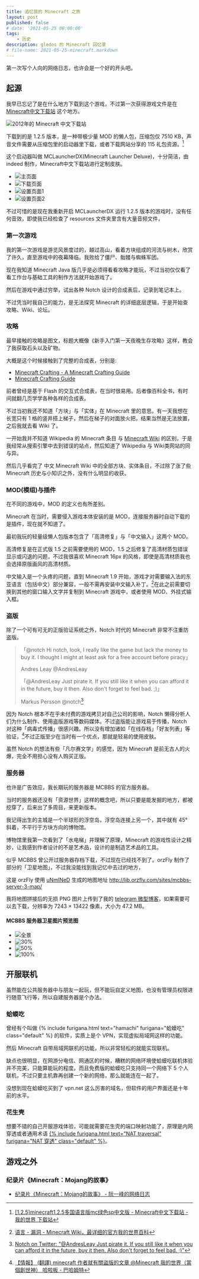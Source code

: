 ```yaml
---
title: 追忆我的 Minecraft 之旅
layout: post
published: false
# date: '2021-05-25 00:00:00'
tags:
    - 历史
description: gledos 的 Minecraft 回忆录
# file-name: 2021-05-25-minecraft.markdown
---
```


第一次写个人向的网络日志，也许会是一个好的开头吧。

<!-- more -->

## 起源

我早已忘记了是在什么地方下载到这个游戏，不过第一次获得游戏文件是在 [Minecraft中文下载站](https://web.archive.org/web/20120611022914/http://www.minecraftxz.com/) 这个地方。

![2012年的 Minecraft 中文下载站](img/minecraft/minecraftxz_2012-04_lim.png)

下载到的是 1.2.5 版本，是一种带极少量 MOD 的懒人包，压缩包仅 7510 KB，声音文件需要从压缩包里的启动器里下载，或者下载网站分享的 115 礼包资源。[^dl125]

[^dl125]: [[1.2.5]minecraft1.2.5多国语言版mc绿色sp中文版 - Minecraft中文下载站 - 我的世界 下载站](https://web.archive.org/web/20130305153451/http://www.minecraftxz.com/index.php/1-2-5-minecraft1-2-5-multi-language-version-of-the-chinese-version-of-mc-green-sp/)

这个启动器叫做 MCLauncherDX(Minecraft Launcher Deluxe)，十分简洁，由 indeed 制作，Minecraft中文下载站进行定制皮肤。

+ ![主页面](img/minecraft/MCLauncherDX_1.2.5_main_lim_low.png)
+ ![下载页面](img/minecraft/MCLauncherDX_1.2.5_d_lim.png)
+ ![设置页面1](img/minecraft/MCLauncherDX_1.2.5_s1_lim.png)
+ ![设置页面2](img/minecraft/MCLauncherDX_1.2.5_s2_lim.png)

不过可惜的是现在我重新开启 MCLauncherDX 运行 1.2.5 版本的游戏时，没有任何音效，即使我已经检查了 resources 文件夹里含有大量音频文件，

### 第一次游戏

我的第一次游戏是游览风景度过的，越过高山，看着方块组成的河流与树木，欣赏了许久，直至游戏中的夜幕降临。我败给了僵尸、骷髅与蜘蛛军团。

现在我知道 Minecraft Java 版几乎是必须得看看攻略才能玩，不过当初仅仅看了看工作台与基础工具的制作方法就开始游戏了。

然后在游戏中通过穷举，试出各种 Notch 设计的合成表后，记录到笔记本上。

不过凭当时我自己的能力，是无法探究 Minecraft 的详细底层逻辑，于是开始查攻略、Wiki、论坛。

### 攻略

最早接触的攻略是图文，标题大概像《新手入门第一天夜晚生存攻略》这样，教会了我获取石头以及矿物。

大概是这个时候接触到了完整的合成表，分别是:

+ [Minecraft Crafting - A Minecraft Crafting Guide](https://www.minecraft-crafting.net/)
+ [Minecraft Crafting Guide](https://www.minecraftcraftingguide.net/)

前者曾经是基于 Flash 的交互式合成表，在当时很易用。后者像百科全书，有时间就翻几页学学各种各样的合成表。

不过当初我还不知道「方块」与「实体」在 Minecraft 里的意思。有一天我想在长宽只有 1 格的竖井搭上梯子，然后在梯子的对面放火把，结果当然是无法放置，之后我就去看 Wiki 了。

一开始我并不知道 Wikipedia 的 Minecraft 条目 与 [Minecraft Wiki](https://minecraft.fandom.com/zh/wiki/Minecraft_Wiki) 的区别，于是我经常从搜索引擎中去到错误的站点，然后知道了 Wikipedia 与 Wiki类网站的同与异。

然后几乎看完了 中文 Minecraft Wiki 中的全部方块、实体条目，不过除了涨了些 Minecraft 历史与小知识之外，没有什么明显的收获。

### MOD(模组)与插件

在不同的游戏中，MOD 的定义也有所差别。

Minecraft 在当时，需要侵入游戏本体安装的是 MOD，连接服务器时自动下载的是插件，现在就不知道了。

最初我玩的轻量级懒人包版本包含了「高清修复」与「中文输入」这两个 MOD。

高清修复是在正式版 1.5 之前需要使用的 MOD，1.5 之后修复了高清材质包错误显示或闪退的问题，不过我很喜欢 Minecraft 16px 的风格，即使是高清材质我也会选择原版画风的高清材质。

中文输入是一个头疼的问题，直到 Minecraft 1.9 开始，游戏才对需要输入法的东亚语言（包括中文）​部分兼容，一般不需再安装中文输入补丁。[^lan_cjk]在此之前需要切换到其他的窗口输入文字并复制到 Minecraft 游戏中，或者使用 MOD、外挂式输入框。

[^lan_cjk]: [语言 - 漏洞 - Minecraft Wiki，最详细的官方我的世界百科](https://web.archive.org/web/20210525100650/https://minecraft.fandom.com/zh/wiki/语言?variant=zh#.E6.BC.8F.E6.B4.9E)

### 盗版

除了一个可有可无的正版验证系统之外，Notch 时代的 Minecraft 非常不注重防盗版。

> 「@notch Hi notch, look, I really like the game but lack the money to buy it. I thought I might at least ask for a free account before piracy」
>
> Andres Leay @AndresLeay
>
> 「@AndresLeay Just pirate it. If you still like it when you can afford it in the future, buy it then. Also don't forget to feel bad. ;)」
>
> Markus Persson @notch[^ntc_bc]

[^ntc_bc]: [Notch on Twitter: "@AndresLeay Just pirate it. If you still like it when you can afford it in the future, buy it then. Also don't forget to feel bad. ;)"](https://web.archive.org/web/20210520034736/https://twitter.com/notch/status/157261795139125248)

因为 Notch 根本不在乎未付费的游戏拷贝对自己公司的影响，Notch 懒得分析人们为什么制作、使用盗版游戏等数码媒体。不过盗版能让游戏易于传播，Notch 对这种「病毒式传播」很感兴趣。所以没有增加诸如「在线存档」「好友列表」等验证，[^ntc_all]不过正版至少在当时有一个优点，那就是轻易的使用皮肤。

[^ntc_all]: [【情報】 (翻譯) minecraft 作者就有關盜版的文章 @Minecraft 我的世界（當個創世神） 哈啦板 - 巴哈姆特](https://web.archive.org/web/20210525104715/https://forum.gamer.com.tw/Co.php?bsn=18673&sn=228941)

虽然 Notch 的想法有些「凡尔赛文学」的感觉，因为 Minecraft 是前无古人的火爆，完全不用担心没有人购买正版。

### 服务器

也许是广告效应，我长期玩的服务器是 MCBBS 的官方服务器。

当时的服务器还没有「资源世界」这样的概念吧，所以只要是能发掘的地方，都被挖穿了，后来出了多周目，来更新版本。

我记得出生的主城是一个半球形的浮空岛，浮空岛连接上另一个，其中就有 45° 斜着，不平行于方块方向的博物馆。

博物馆里我第一次看到了「水电梯」并理解了原理，Minecraft 的游戏性设计之精妙，让我感到作者设计的不是艺术品，设计的是制造艺术品的工具。

似乎 MCBBS 曾公开过服务器存档下载，不过现在已经找不到了。orzFly 制作了部分的「卫星地图」，不过我没能找到我记忆中去过的地方，

这是 orzFly 使用 [uNmINeD][uNmINeD] 生成的地图地址 <http://lib.orzfly.com/sites/mcbbs-server-3-map/>

[uNmINeD]: https://web.archive.org/web/20210526072007/https://unmined.net/

我将地图拼接后的无损 PNG 图片上传到了我的 [telegram 微型博客](https://t.me/gledos_microblogging/16)，如果需要可以去下载，分辨率为 7243 × 13422 像素，大小为 47.2 MB。

#### MCBBS 服务器卫星图片预览图

+ ![全景](img/minecraft/mcbbs-map_zoom_full.png)
+ ![30%](img/minecraft/mcbbs-map_zoom_30.png)
+ ![50%](img/minecraft/mcbbs-map_zoom_50.png)
+ ![100%](img/minecraft/mcbbs-map_zoom_100.png)

<!-- ### 忘却的旋律

这是当时流行过的启动器中，名字最令我印象深刻的启动器，其他的启动器要么是使用英文做名字，要么名称很普通。[^mcll]

[^mcll]: [Minecraft启动器全收录 - 上线了sxl.cn](https://web.archive.org/web/20210526084928if_/https://minecraftlauncher.mysxl.cn/)

+ [《我的世界》启动器发展史（一）——来自荒古的果实 - 哔哩哔哩专栏](https://archive.is/tq7xt "https://www.bilibili.com/read/cv6718699/")
-->

## 开服联机

虽然能在公共服务器中与朋友一起玩，但不能玩自定义地图，也没有管理员权限进行随意飞行等，所以自建服务器是个办法。

### 蛤蟆吃

曾经有个叫做 {% include furigana.html text="hamachi" furigana="蛤蟆吃" class="default" %} 的软件，实质上是个 VPN，实现虚拟局域网这样的功能。

然后 Minecraft 自带局域网联机的功能，所以非常轻松的就能实现联机。

缺点也很明显，在网游分电信、网通区的时候，糟糕的网络环境使蛤蟆吃联机体验并不完美，只能算能玩的程度。而且免费版的蛤蟆吃只支持同一个网络下 5 个人联机，不过只要主机靠再创建一个新的网络，那么就能连在一起了。

没想到现在蛤蟆吃买到了 vpn.net 这么厉害的域名，但软件的用户界面还是十年前的水平。

### 花生壳

想要不错的自己开服游戏体验，可能就需要花生壳的端口映射功能了，原理是内网穿透或者通用术语 [{% include furigana.html text="NAT traversal" furigana="NAT 穿透" class="default" %}](https://zh.wikipedia.org/zh-hans/NAT穿透)。

## 游戏之外

### 纪录片《Minecraft：Mojang的故事》

+ [纪录片《Minecraft：Mojang的故事》 - 阮一峰的网络日志](https://web.archive.org/web/20210227035455/http://www.ruanyifeng.com/blog/2012/12/minecraft_the_story_of_mojang.html)

<!-- 画廊脚本，能将图片序列转换为易于 CSS 支持的标记 -->

<script src="assets/js/md-gallery.js"></script>

<script>
md_gallery();
</script>
